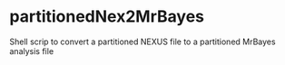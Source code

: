 # partitionedNex2MrBayes
Shell scrip to convert a partitioned NEXUS file to a partitioned MrBayes analysis file
